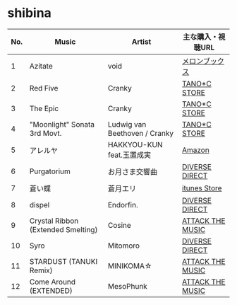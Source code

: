 # shibina
| No. | Music  | Artist | 主な購入・視聴URL |
| ------ | ------ | ------ | ------ |
|1| Azitate | void | [メロンブックス](https://www.melonbooks.co.jp/detail/detail.php?product_id=137063) |
|2| Red Five | Cranky | [TANO*C STORE](https://www.tanocstore.net/shopdetail/000000002334/) |
|3| The Epic | Cranky | [TANO*C STORE](https://www.tanocstore.net/shopdetail/000000001861/) |
|4| "Moonlight" Sonata 3rd Movt. | Ludwig van Beethoven / Cranky | [TANO*C STORE](https://www.tanocstore.net/shopdetail/000000002334/) |
|5| アレルヤ | HAKKYOU-KUN feat.玉置成実 | [Amazon](https://www.amazon.co.jp/dp/B01MU7Y8D3) |
|6| Purgatorium | お月さま交響曲 | [DIVERSE DIRECT](https://diverse.direct/arcaea/irocd-002/) |
|7| 蒼い蝶 | 蒼月エリ | [itunes Store](https://music.apple.com/jp/album/1453638988) |
|8| dispel | Endorfin. | [DIVERSE DIRECT](https://diverse.direct/endorfin/edcd-0006/) |
|9| Crystal Ribbon (Extended Smelting) | Cosine | [ATTACK THE MUSIC](https://shop.attackthemusic.com/track/crystal-ribbon-extended-smelting) |
|10| Syro | Mitomoro | [DIVERSE DIRECT](https://diverse.direct/arcaea/irocd-001/) |
|11| STARDUST (TANUKI Remix) | MINIKOMA☆ | [ATTACK THE MUSIC](https://shop.attackthemusic.com/track/stardust-tanuki-remix) |
|12| Come Around (EXTENDED) | MesoPhunk | [ATTACK THE MUSIC](https://shop.attackthemusic.com/album/mesophunk-ep) |
